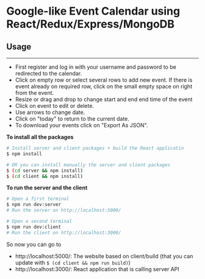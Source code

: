 # Google-like Event Calendar using React/Redux/Express/MongoDB

## Usage
---

- First register and log in with your username and password to be redirected to the calendar.
- Click on empty row or select several rows to add new event. If there is event already on required row, click on the small empty space  on right from the event.
- Resize or drag and drop to change start and end end time of the event 
- Click on event to edit or delete.
- Use arrows to change date.
- Click on "today" to return to the current date.
- To download your events click on "Export As JSON".


**To install all the packages**
```sh
# Install server and client packages + build the React applicatin
$ npm install

# OR you can install manually the server and client packages
$ (cd server && npm install)
$ (cd client && npm install)
```

**To run the server and the client**
```sh
# Open a first terminal
$ npm run dev:server
# Run the server on http://localhost:5000/

# Open a second terminal
$ npm run dev:client
# Run the client on http://localhost:3000/
```

So now you can go to 
- http://localhost:5000/: The website based on client/build (that you can update with `$ (cd client && npm run build)`)
- http://localhost:3000/: React application that is calling server API 


